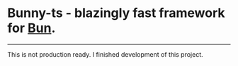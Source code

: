 # Bunny-ts - blazingly fast framework for [Bun](https://github.com/oven-sh/bun).
---

This is not production ready. I finished development of this project.

